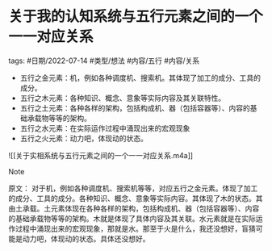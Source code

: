 
# 关于我的认知系统与五行元素之间的一个一一对应关系


tags: #日期/2022-07-14 #类型/想法 #内容/五行 #内容/关系 



- 五行之金元素：机，例如各种调度机、搜索机。其体现了加工的成分、工具的成分。
- 五行之木元素：各种知识、概念、意象等实际内容及其关联特性。
- 五行之土元素：各种各样的架构，包括构成机、器（包括容器等）、内容的基础承载物等等的架构。
- 五行之水元素：在实际运作过程中涌现出来的宏观现象
- 五行之火元素：动力吧，体现动的状态。




![[关于实相系统与五行元素之间的一个一一对应关系.m4a]]


> [!note] 
> 原文：
> 对于机，例如各种调度机、搜索机等等，对应五行之金元素。体现了加工的成分、工具的成分。各种知识、概念、意象等实际内容。其体现了木的状态。其由土承载。土元素体现在各种各样的架构，包括构成机、器（包括容器等）、内容的基础承载物等等的架构。木就是体现了具体内容及其关联。水元素就是在实际运作过程中涌现出来的宏观现象，那就是水。那至于火是什么，我还没想好，盲猜可能是动力吧，体现动的状态。具体还没想好。




